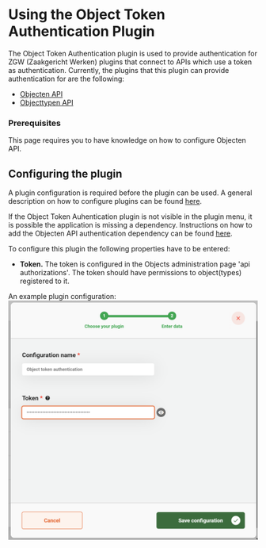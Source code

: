 # Using the Object Token Authentication Plugin

The Object Token Authentication plugin is used to provide authentication for ZGW (Zaakgericht Werken) plugins that connect to APIs which 
use a token as authentication. Currently, the plugins that this plugin can provide authentication for are the following:

- [Objecten API](/using-valtimo/plugin/objecten-api/configure-objecten-api-plugin.md)
- [Objecttypen API](/using-valtimo/plugin/objecttypen-api/configure-objecttypen-api-plugin.md)

### Prerequisites

This page requires you to have knowledge on how to configure Objecten API.

## Configuring the plugin

A plugin configuration is required before the plugin can be used. A general description on how to configure
plugins can be found [here](/using-valtimo/plugin/configure-plugin.md).

If the Object Token Auhentication plugin is not visible in the plugin menu, it is possible the application is missing a dependency.
Instructions on how to add the Objecten API authentication dependency can be found 
[here](/getting-started/modules/zgw/objecten-api-authentication.md).

To configure this plugin the following properties have to be entered:
- **Token.** The token is configured in the Objects administration page 'api authorizations'. The token should have permissions 
to object(types) registered to it.

An example plugin configuration:
![example plugin configuration](img/configure-plugin.png)
